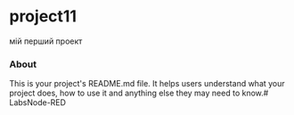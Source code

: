 project11
=========

мій перший проект

### About

This is your project's README.md file. It helps users understand what your
project does, how to use it and anything else they may need to know.# LabsNode-RED
